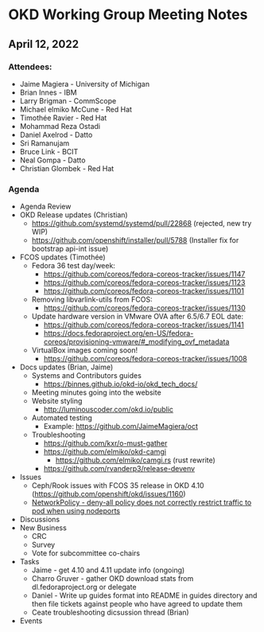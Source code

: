 # OKD Working Group Meeting Notes

## April 12, 2022

### Attendees:

* Jaime Magiera  - University of Michigan
* Brian Innes - IBM
* Larry Brigman - CommScope
* Michael elmiko McCune - Red Hat
* Timothée Ravier - Red Hat
* Mohammad Reza Ostadi
* Daniel Axelrod - Datto
* Sri Ramanujam
* Bruce Link - BCIT
* Neal Gompa - Datto
* Christian Glombek - Red Hat

### Agenda

* Agenda Review
* OKD Release updates (Christian)
    * https://github.com/systemd/systemd/pull/22868 (rejected, new try WIP)
    * https://github.com/openshift/installer/pull/5788 (Installer fix for bootstrap api-int issue)
* FCOS updates (Timothée)
    * Fedora 36 test day/week:
        * https://github.com/coreos/fedora-coreos-tracker/issues/1147
        * https://github.com/coreos/fedora-coreos-tracker/issues/1123
        * https://github.com/coreos/fedora-coreos-tracker/issues/1101
    * Removing libvarlink-utils from FCOS:
        * https://github.com/coreos/fedora-coreos-tracker/issues/1130
    * Update hardware version in VMware OVA after 6.5/6.7 EOL date:
        * https://github.com/coreos/fedora-coreos-tracker/issues/1141
        * https://docs.fedoraproject.org/en-US/fedora-coreos/provisioning-vmware/#_modifying_ovf_metadata
    * VirtualBox images coming soon!
        * https://github.com/coreos/fedora-coreos-tracker/issues/1008
* Docs updates (Brian, Jaime)
    * Systems and Contributors guides
        * https://binnes.github.io/okd-io/okd_tech_docs/
    * Meeting minutes going into the website
    * Website styling
        * http://luminouscoder.com/okd.io/public
    * Automated testing
        * Example: https://github.com/JaimeMagiera/oct
    * Troubleshooting
        * https://github.com/kxr/o-must-gather
        * https://github.com/elmiko/okd-camgi
          * https://github.com/elmiko/camgi.rs (rust rewrite)
        * https://github.com/rvanderp3/release-devenv
* Issues
    * Ceph/Rook issues with FCOS 35 release in OKD 4.10 (https://github.com/openshift/okd/issues/1160)
    * [NetworkPolicy - deny-all policy does not correctly restrict traffic to pod when using nodeports ](https://github.com/openshift/okd/issues/1175)
* Discussions
* New Business
    * CRC
    * Survey
    * Vote for subcommittee co-chairs
* Tasks
    * Jaime - get 4.10 and 4.11 update info (ongoing)
    * Charro Gruver - gather OKD download stats from dl.fedoraproject.org or delegate
    * Daniel - Write up guides format into README in guides directory and then file tickets against people who have agreed to update them
    * Ceate troubleshooting dicsussion thread (Brian)
* Events
